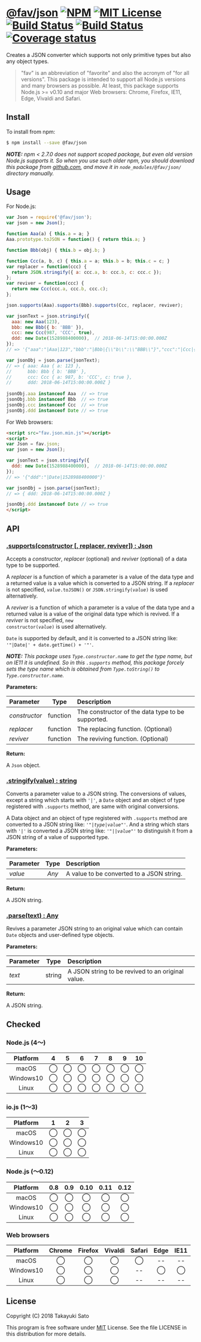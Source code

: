 # [@fav/json][repo-url] [![NPM][npm-img]][npm-url] [![MIT License][mit-img]][mit-url] [![Build Status][travis-img]][travis-url] [![Build Status][appveyor-img]][appveyor-url] [![Coverage status][coverage-img]][coverage-url]

Creates a JSON converter which supports not only primitive types but also any object types.

> "fav" is an abbreviation of "favorite" and also the acronym of "for all versions".
> This package is intended to support all Node.js versions and many browsers as possible.
> At least, this package supports Node.js >= v0.10 and major Web browsers: Chrome, Firefox, IE11, Edge, Vivaldi and Safari.

## Install

To install from npm:

```sh
$ npm install --save @fav/json
```

***NOTE:*** *npm < 2.7.0 does not support scoped package, but even old version Node.js supports it. So when you use such older npm, you should download this package from [github.com][repo-url], and move it in `node_modules/@fav/json/` directory manually.*


## Usage

For Node.js:

```js
var Json = require('@fav/json');
var json = new Json();

function Aaa(a) { this.a = a; }
Aaa.prototype.toJSON = function() { return this.a; }

function Bbb(obj) { this.b = obj.b; }

function Ccc(a, b, c) { this.a = a; this.b = b; this.c = c; }
var replacer = function(ccc) {
  return JSON.stringify({ a: ccc.a, b: ccc.b, c: ccc.c });
};
var reviver = function(ccc) {
  return new Ccc(ccc.a, ccc.b, ccc.c);
};

json.supports(Aaa).supports(Bbb).supports(Ccc, replacer, reviver);

var jsonText = json.stringify({
  aaa: new Aaa(123),
  bbb: new Bbb({ b: 'BBB' }),
  ccc: new Ccc(987, 'CCC', true),
  ddd: new Date(1528988400000),  // 2018-06-14T15:00:00.000Z
});
// => '{"aaa":"|Aaa|123","bbb":"|Bbb|{\\"b\\":\\"BBB\\"}","ccc":"|Ccc|{\\"a\\":987,\\"b\\":\\"CCC\\",\\"c\\":true}","ddd":"|Date|1528988400000"}'

var jsonObj = json.parse(jsonText);
// => { aaa: Aaa { a: 123 },
//      bbb: Bbb { b: 'BBB' },
//      ccc: Ccc { a: 987, b: 'CCC', c: true },
//      ddd: 2018-06-14T15:00:00.000Z }
  
jsonObj.aaa instanceof Aaa  // => true
jsonObj.bbb instanceof Bbb  // => true
jsonObj.ccc instanceof Ccc  // => true
jsonObj.ddd instanceof Date // => true
```

For Web browsers:

```html
<script src="fav.json.min.js"></script>
<script>
var Json = fav.json;
var json = new Json();

var jsonText = json.stringify({
  ddd: new Date(1528988400000),  // 2018-06-14T15:00:00.000Z
});
// => '{"ddd":"|Date|1528988400000"}'

var jsonObj = json.parse(jsonText);
// => { ddd: 2018-06-14T15:00:00.000Z }

jsonObj.ddd instanceof Date // => true
</script>
```


## API

### <u>.supports(constructor [, replacer, reviver]) : Json</u>

Accepts a *constructor*, *replacer* (optional) and *reviver* (optional) of a data type to be supported.

A *replacer* is a function of which a parameter is a value of the data type and a returned value is a value which is converted to a JSON string. 
If a *replacer* is not specified, <code><i>value</i>.toJSON()</code> or <code>JSON.stringify(<i>value</i>)</code> is used alternatively.

A *reviver* is a function of which a parameter is a value of the data type and a returned value is a value of the original data type which is revived.
If a *reviver* is not specified, <code>new constructor(<i>value</i>)</code> is used alternatively.

`Date` is supported by default, and it is converted to a JSON string like: `'"|Date|' + date.getTime() + '"'`.

***NOTE:***
*This package uses <code><i>Type</i>.constructor.name</code> to get the type name, but on IE11 it is undefined.
So in this `.supports` method, this package forcely sets the type name which is obtained from <code><i>Type</i>.toString()</code> to <code><i>Type</i>.constructor.name</code>.*


**Parameters:**

| Parameter    |  Type    | Description                                       |
|:-------------|:--------:|:--------------------------------------------------|
| *constructor*| function | The constructor of the data type to be supported. |
| *replacer*   | function | The replacing function. (Optional)                |
| *reviver*    | function | The reviving function. (Optional)                 |

**Return:**

A `Json` object.


### <u>.stringify(value) : string</u>

Converts a parameter value to a JSON string.
The conversions of values, except a string which starts with `'|'`, a `Date` object and an object of type registered with `.supports` method, are same with original conversions. 

A Data object and an object of type registered with `.supports` method are converted to a JSON string like: <code>'"|<i>type</i>|<i>value</i>"'</code>.
And a string which stars with `'|'` is converted a JSON string like: <code>'"||<i>value</i>"'</code> to distinguish it from a JSON string of a value of supported type.

**Parameters:**

| Parameter    |  Type    | Description                                 |
|:-------------|:--------:|:--------------------------------------------|
| *value*      | *Any*    | A value to be converted to a JSON string.   |

**Return:**

A JSON string.

### <u>.parse(text) : Any</u>

Revives a parameter JSON string to an original value which can contain `Date` objects and user-defined type objects.

**Parameters:**

| Parameter    |  Type    | Description                                       |
|:-------------|:--------:|:--------------------------------------------------|
| *text*       | string   | A JSON string to be revived to an original value. |

**Return:**

A JSON string.


## Checked                                                                      

### Node.js (4〜)

| Platform  |   4    |   5    |   6    |   7    |   8    |   9    |   10   |
|:---------:|:------:|:------:|:------:|:------:|:------:|:------:|:------:|
| macOS     |&#x25ef;|&#x25ef;|&#x25ef;|&#x25ef;|&#x25ef;|&#x25ef;|&#x25ef;|
| Windows10 |&#x25ef;|&#x25ef;|&#x25ef;|&#x25ef;|&#x25ef;|&#x25ef;|&#x25ef;|
| Linux     |&#x25ef;|&#x25ef;|&#x25ef;|&#x25ef;|&#x25ef;|&#x25ef;|&#x25ef;|

### io.js (1〜3)

| Platform  |   1    |   2    |   3    |
|:---------:|:------:|:------:|:------:|
| macOS     |&#x25ef;|&#x25ef;|&#x25ef;|
| Windows10 |&#x25ef;|&#x25ef;|&#x25ef;|
| Linux     |&#x25ef;|&#x25ef;|&#x25ef;|

### Node.js (〜0.12)

| Platform  |  0.8   |  0.9   |  0.10  |  0.11  |  0.12  |
|:---------:|:------:|:------:|:------:|:------:|:------:|
| macOS     |&#x25ef;|&#x25ef;|&#x25ef;|&#x25ef;|&#x25ef;|
| Windows10 |&#x25ef;|&#x25ef;|&#x25ef;|&#x25ef;|&#x25ef;|
| Linux     |&#x25ef;|&#x25ef;|&#x25ef;|&#x25ef;|&#x25ef;|

### Web browsers

| Platform  | Chrome | Firefox | Vivaldi | Safari |  Edge  | IE11   |
|:---------:|:------:|:-------:|:-------:|:------:|:------:|:------:|
| macOS     |&#x25ef;|&#x25ef; |&#x25ef; |&#x25ef;|   --   |   --   |
| Windows10 |&#x25ef;|&#x25ef; |&#x25ef; |   --   |&#x25ef;|&#x25ef;|
| Linux     |&#x25ef;|&#x25ef; |&#x25ef; |   --   |   --   |   --   |


## License

Copyright (C) 2018 Takayuki Sato

This program is free software under [MIT][mit-url] License.
See the file LICENSE in this distribution for more details.

[repo-url]: https://github.com/sttk/fav-json/
[npm-img]: https://img.shields.io/badge/npm-v0.1.0-blue.svg
[npm-url]: https://www.npmjs.com/package/@fav/json
[mit-img]: https://img.shields.io/badge/license-MIT-green.svg
[mit-url]: https://opensource.org/licenses/MIT
[travis-img]: https://travis-ci.org/sttk/fav-json.svg?branch=master
[travis-url]: https://travis-ci.org/sttk/fav-json
[appveyor-img]: https://ci.appveyor.com/api/projects/status/github/sttk/fav-json?branch=master&svg=true
[appveyor-url]: https://ci.appveyor.com/project/sttk/fav-json
[coverage-img]: https://coveralls.io/repos/github/sttk/fav-json/badge.svg?branch=master
[coverage-url]: https://coveralls.io/github/sttk/fav-json?branch=master

